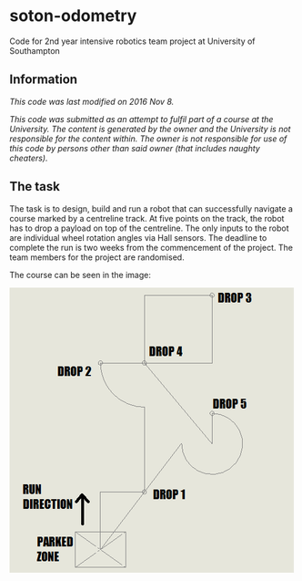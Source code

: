 # soton-odometry
Code for 2nd year intensive robotics team project at University of Southampton

## Information
_This code was last modified on 2016 Nov 8._

_This code was submitted as an attempt to fulfil part of a course at the University. The content is generated by the owner and the University is not responsible for the content within. The owner is not responsible for use of this code by persons other than said owner (that includes naughty cheaters)._

## The task
The task is to design, build and run a robot that can successfully navigate a course marked by a centreline track. At five points on the track, the robot has to drop a payload on top of the centreline. The only inputs to the robot are individual wheel rotation angles via Hall sensors. The deadline to complete the run is two weeks from the commencement of the project. The team members for the project are randomised.

The course can be seen in the image:

![Course](https://github.com/MNahad/soton-odometry/blob/master/Untitled.png "The course")

